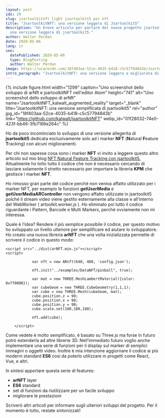 ```yaml
---
layout: post
idx: 29
slug: jsartoolkitnft light jsartoolkit5 per nft
title: "JsartoolkitNFT: una versione leggera di Jsartoolkit5"
description: "Un breve articolo per parlare del nuovo progetto jsartoolkitNFT:
  una versione leggera di jsartoolkit5."
author: Walter Perdan
date: 2020-05-06
lang: it
seo:
  datePublished: 2020-05-06
  type: BlogPosting
  author: Walter Perdan
image: https://ucarecdn.com/18f403aa-52ce-4035-b418-c5c57794843b/JsartoolkitNFT_kalwalt_augmented_reality.jpg
intro_paragraph: "JsartoolkitNFT: una versione leggera e migliorata di Jsartoolkit5"
---
```

{% include figure.html width="1299" caption="Uno screenshot dello sviluppo di arNft e jsartoolkitNFT nell'editor Atom" height="741" alt="Uno screenshot dello sviluppo di arNft" name="JsartoolkitNFT_kalwalt_augmented_reality" target="_blank" title="JsartoolkitNFT: una versione semplificata di jsartoolkit5" rel="author" jpg_id="18f403aa-52ce-4035-b418-c5c57794843b" link="https://github.com/kalwalt/jsartoolkitNFT" webp_id="01f28032-74e0-423f-bb46-3fb7166e264c" %}

Ho da poco incominciato lo sviluppo di una versione allegerita di **jsartoolkit5** dedicata esclusivamente solo ad i marker **NFT** (**N**atural **F**eature **T**racking) con alcuni miglioramenti.

Per chi non sapesse cosa sono i marker **NFT** vi invito a leggere questo altro articolo sul mio blog [](https://www.kalwaltart.it/blog/2020/01/19/nft-natural-feature-tracking-con-jsartoolkit5/)[NFT Natural Feature Tracking con jsartoolkit5.](https://www.kalwaltart.it/blog/2020/01/19/nft-natural-feature-tracking-con-jsartoolkit5/) Attualmente ho tolto tutto il codice che non è necessario cercando di lasciare solamente il stretto necessario per importare la libreria **KPM** che gestisce i marker **NFT**.

Ho rimosso gran parte del codice perchè non veniva affatto utilizzato per i marker NFT, per esempio le funzioni **getUserMedia** e **getUserMediaARController** non vengono affatto utilizzate in jsartoolkit5 poiché il stream video viene gestito esternamente alla classe e all’interno del WebWorker ( artoolkit.worker.js ). Ho eliminato poi tutto il codice riguardante i Pattern, Barcode e Multi Markers, perché ovviamente non mi interessa.

Quale è l’idea? Rendere il più semplice possibile il codice, per questo motivo ho sviluppato un livello ulteriore per semplificare ed aiutare lo sviluppatore. Ho creato una nuova libreria **arNFT** che una volta inizializzata permette di scrivere il codice in questo modo:

```
<script src="../dist/arNFT.min.js"></script>
<script>

			var nft = new ARnft(640, 480, 'config.json');

			nft.init("../examples/DataNFT/pinball", true);

			var mat = new THREE.MeshLambertMaterial({color: 0xff0000});
			var cubeGeom = new THREE.CubeGeometry(1,1,1);
			var cube = new THREE.Mesh(cubeGeom, mat);
			cube.position.z = 90;
			cube.position.x = 90;
			cube.position.y = 90;
			cube.scale.set(180,180,180);

			nft.add(cube);

    </script>
```

Come vedete è molto semplificato, è basato su Three.js ma forse in futuro potrò estenderla ad altre librerie 3D. Nell’immediato futuro voglio anche implementare una serie di funzioni per il display sul marker di semplici immagini o oggetti video. Inoltre è mia intenzione aggiornare il codice ai più moderni standard **ES6** cosi da poterlo utilizzare in progetti come React, Vue, e altri.

In sintesi apportare questa serie di features:

* **arNFT** layer
* **ES6** standard
* set di funzioni da riutilizzare per un facile sviluppo
* migliorare le prestazioni

Scriverò altri articoli per informare sugli ulteriori sviluppi del progetto. Per il momento è tutto, restate sintonizzati!
